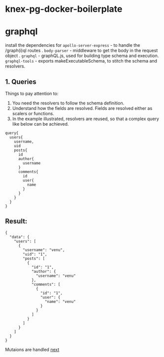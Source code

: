 # knex-pg-docker-boilerplate

# graphql
install the dependencies for
 `apollo-server-express` - to handle the /graph(i)ql routes . 
 `body-parser` - middleware to get the body in the request object . 
 `graphql` - graphQL.js, used for building type schema and execution.  
 `graphql-tools` - exports makeExecutableSchema, to stitch the schema and resolvers.  

## 1. Queries

Things to pay attention to:
1. You need the resolvers to follow the schema definition.
2. Understand how the fields are resolved. Fields are resolved either as scalers or functions.
3. In the example illustrated, resolvers are reused, so that a complex query like below can be achieved.

```
query{
  users{
    username,
    uid
    posts{
      id
      author{
        username
      }
      comments{
        id
        user{
          name
        }
      }
    }
  }
}
```
## Result:

```
{
  "data": {
    "users": [
      {
        "username": "venu",
        "uid": "1",
        "posts": [
          {
            "id": "1",
            "author": {
              "username": "venu"
            },
            "comments": [
              {
                "id": "1",
                "user": {
                  "name": "venu"
                }
              }
            ]
          }
        ]
      }
    ]
  }
}
```
Mutaions are handled [next](https://github.com/vdazrat/knex-pg-docker-boilerplate/tree/mutations)
